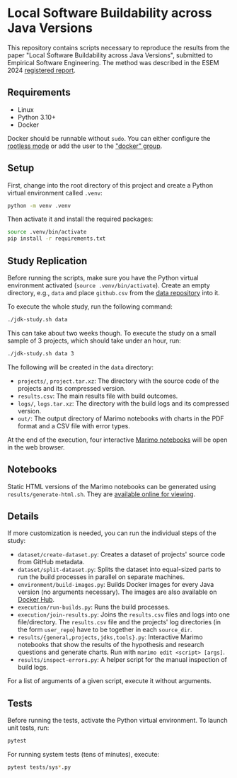 # Local Software Buildability across Java Versions

This repository contains scripts necessary to reproduce the results from the paper "Local Software Buildability across Java Versions", submitted to Empirical Software Engineering. The method was described in the ESEM 2024 [registered report](https://arxiv.org/pdf/2408.11544).

## Requirements

- Linux
- Python 3.10+
- Docker

Docker should be runnable without `sudo`. You can either configure the [rootless mode](https://docs.docker.com/engine/security/rootless/) or add the user to the ["docker" group](https://docs.docker.com/engine/install/linux-postinstall/#manage-docker-as-a-non-root-user).

## Setup

First, change into the root directory of this project and create a Python virtual environment called `.venv`:

```bash
python -m venv .venv
```

Then activate it and install the required packages:

```bash
source .venv/bin/activate
pip install -r requirements.txt
```

## Study Replication

Before running the scripts, make sure you have the Python virtual environment activated (`source .venv/bin/activate`). Create an empty directory, e.g., `data` and place `github.csv` from the [data repository](https://doi.org/10.5281/zenodo.15232717) into it.

To execute the whole study, run the following command:

```bash
./jdk-study.sh data
```

This can take about two weeks though. To execute the study on a small sample of 3 projects, which should take under an hour, run:

```bash
./jdk-study.sh data 3
```

The following will be created in the `data` directory:
- `projects/`, `project.tar.xz`: The directory with the source code of the projects and its compressed version.
- `results.csv`: The main results file with build outcomes.
- `logs/`, `logs.tar.xz`: The directory with the build logs and its compressed version.
- `out/`: The output directory of Marimo notebooks with charts in the PDF format and a CSV file with error types.

At the end of the execution, four interactive [Marimo notebooks](https://marimo.io) will be open in the web browser.

## Notebooks

Static HTML versions of the Marimo notebooks can be generated using `results/generate-html.sh`. They are [available online for viewing](https://sulir.github.io/jdk-study/).

## Details

If more customization is needed, you can run the individual steps of the study:
- `dataset/create-dataset.py`: Creates a dataset of projects' source code from GitHub metadata.
- `dataset/split-dataset.py`: Splits the dataset into equal-sized parts to run the build processes in parallel on separate machines.
- `environment/build-images.py`: Builds Docker images for every Java version (no arguments necessary). The images are also available on [Docker Hub](https://hub.docker.com/r/sulir/jdk-study).
- `execution/run-builds.py`: Runs the build processes.
- `execution/join-results.py`: Joins the `results.csv` files and logs into one file/directory. The `results.csv` file and the projects' log directories (in the form `user_repo`) have to be together in each `source_dir`.
- `results/{general,projects,jdks,tools}.py`: Interactive Marimo notebooks that show the results of the hypothesis and research questions and generate charts. Run with `marimo edit <script> [args]`.
- `results/inspect-errors.py`: A helper script for the manual inspection of build logs.

For a list of arguments of a given script, execute it without arguments.

## Tests

Before running the tests, activate the Python virtual environment. To launch unit tests, run:

```bash
pytest
```

For running system tests (tens of minutes), execute:

```bash
pytest tests/sys*.py
```

